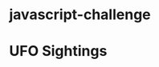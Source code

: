# javascript-challenge

<h1>UFO Sightings</h1>
<style> h3 {
    text-decoration: underline;
}
<h3>Level One</h3>
Using <a href="static/js/data.js">UFO sighting dataset</a>, the data was brought in as a table. Using a form filter, the data table can be filtered by date.

Site Deployed <a href="https://ehislope.github.io/javascript-challenge/">HERE</a>
